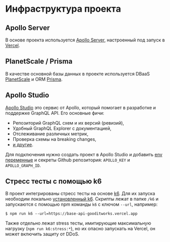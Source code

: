 # Инфраструктура проекта

## Apollo Server

В основе проекта используется [Apollo Server](https://www.apollographql.com/docs/apollo-server), настроенный под запуск в [Vercel](https://vercel.com).

## PlanetScale / Prisma
В качестве основной базы данных в проекте используется DBaaS [PlanetScale](https://planetscale.com) и ORM [Prisma](https://www.prisma.io).

## Apollo Studio

[Apollo Studio](https://www.apollographql.com/docs/studio) это сервис от Apollo, который помогает в разработке и поддержке GraphQL API. Его основные фичи:

- Репозиторий GraphQL схем и их версий (ревизий),
- Удобный GraphQL Explorer с документацией,
- Отслеживание различных метрик,
- Проверка схемы на breaking changes,
- [и другие](https://www.apollographql.com/docs/studio/#studio-features).

Для подключения нужно создать проект в Apollo Studio и добавить [env переменные](docs/development.md#Env%20%D0%BF%D0%B5%D1%80%D0%B5%D0%BC%D0%B5%D0%BD%D0%BD%D1%8B%D0%B5) и секреты Github репозитория: `APOLLO_KEY` и `APOLLO_GRAPH_ID`.

## Стресс тесты с помощью k6

В проект интегрированы стресс тесты на основе [k6](https://k6.io). Для их запуска необходим локально [установленный k6](https://k6.io/docs/getting-started/installation). Cкрипты лежат в папке `/k6` и запускаются с помощью npm команды `k6` с ключом `--url`, например:
```
$ npm run k6 --url=https://base-api-gooditworks.vercel.app
```

Также отдельно лежат stress тесты, имитирующие максимальную нагрузку (`npm run k6:stress:*`), но их опасно запускать на Vercel, он может включить защиту от DDoS.
